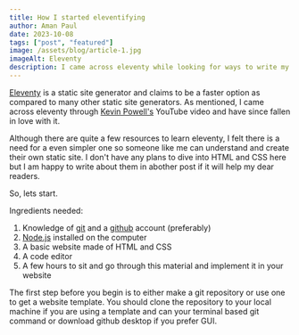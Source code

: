 ```yaml
---
title: How I started eleventifying
author: Aman Paul
date: 2023-10-08
tags: ["post", "featured"]
image: /assets/blog/article-1.jpg
imageAlt: Eleventy
description: I came across eleventy while looking for ways to write my blog articles easier. I wanted to avoid using html tags for every article I write and also avoid repetitive code for every page. It was good old Kevin Powell's video which introduced me to using eleventy and how to implement it using netlify and netlify cms. This article is my attempt at simplifying what I learnt and at the same time, add some description about the things that I found challenging.
---
```


[Eleventy](https://www.11ty.dev) is a static site generator and claims to be a faster option as compared to many other static site generators. As mentioned, I came across eleventy through [Kevin Powell's](https://www.kevinpowell.co) YouTube video and have since fallen in love with it.

Although there are quite a few resources to learn eleventy, I felt there is a need for a even simpler one so someone like me can understand and create their own static site. I don't have any plans to dive into HTML and CSS here but I am happy to write about them in abother post if it will help my dear readers.

So, lets start.

Ingredients needed:

1. Knowledge of [git](https://git-scm.com "Git Webpage") and a [github](https://github.com) account (preferably)
2. [Node.js](https://nodejs.org/en "Node download page") installed on the computer
3. A basic website made of HTML and CSS
4. A code editor
5. A few hours to sit and go through this material and implement it in your website

The first step before you begin is to either make a git repository or use one to get a website template. You should clone the repository to your local machine if you are using a template and can your terminal based git command or download github desktop if you prefer GUI.
